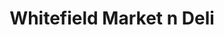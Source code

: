 ---
title: "Whitefield Market n Deli"
url: /whitefield/whitefield-market-n-deli/
shop: supermarket
---
